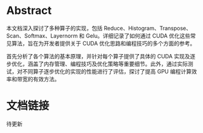 # Abstract
本文档深入探讨了多种算子的实现，包括 Reduce、Histogram、Transpose、Scan、Softmax、Layernorm 和 Gelu。详细记录了如何通过 CUDA 优化这些常见算法，旨在为开发者提供关于 CUDA 优化思路和编程技巧的多个方面的参考。

首先分析了各个算法的基本原理，并针对每个算子提供了具体的 CUDA 实现及逐步优化，涵盖了内存管理、编程技巧及优化策略等重要细节。此外，通过实际测试，对不同算子逐步优化的实现的性能进行了评估，探讨了提高 GPU 编程计算效率和带宽的有效方法。

# 文档链接

待更新
